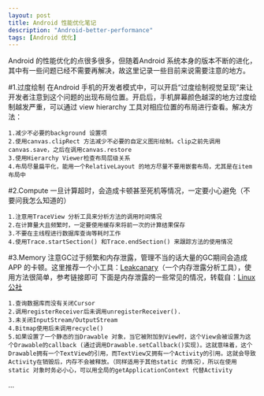 ```yaml
---
layout: post
title: Android 性能优化笔记
description: "Android-better-performance"
tags: [Android 优化]
---
```


Android 的性能优化的点很多很多，但随着Android 系统本身的版本不断的进化，其中有一些问题已经不需要再解决，故这里记录一些目前来说需要注意的地方。

#1.过度绘制
在Android 手机的开发者模式中，可以开启“过度绘制视觉呈现”来让开发者注意到这个问题的出现布局位置。开启后，手机屏幕颜色越深的地方过度绘制越发严重，可以通过 view hierarchy 工具对相应位置的布局进行查看。解决方法：

	1.减少不必要的background 设置项
	2.使用canvas.clipRect 方法减少不必要的自定义图形绘制。clip之前先调用canvas.save，之后在调用canvas.restore
	3.使用Hierarchy Viewer检查布局层级关系
	4.布局尽量扁平化，能用一个RelativeLayout 的地方尽量不要用嵌套布局，尤其是在item 布局中
	
#2.Compute
一旦计算超时，会造成卡顿甚至死机等情况，一定要小心避免（不要问我怎么知道的）

	1.注意用TraceView 分析工具来分析方法的调用时间情况
	2.在计算量大且频繁时，一定要使用缓存来将前一次的计算结果保存
	3.不要在主线程进行数据库查询等耗时工作
	4.使用Trace.startSection() 和Trace.endSection() 来跟踪方法的使用情况


#3.Memory
注意GC过于频繁和内存泄露，管理不当的话大量的GC期间会造成APP 的卡顿。这里推荐一个小工具：[Leakcanary]("https://github.com/square/leakcanary")（一个内存泄露分析工具），使用方法很简单，参考链接即可
下面是内存泄露的一些常见的情况，转载自：[Linux公社]("http://www.linuxidc.com/Linux/2011-10/44785.htm")

	1.查询数据库而没有关闭Cursor
	2.调用registerReceiver后未调用unregisterReceiver().
	3.未关闭InputStream/OutputStream
	4.Bitmap使用后未调用recycle()
	5.如果设置了一个静态的当Drawable 对象，当它被附加到View时，这个View会被设置为这个Drawable的callback (通过调用Drawable.setCallback()实现)。这就意味着，这个Drawable拥有一个TextView的引用，而TextView又拥有一个Activity的引用。这就会导致Activity在销毁后，内存不会被释放。（同样适用于其他static 的情况），所以在使用static 对象时务必小心，可以用全局的getApplicationContext 代替Activity
	
	
...
